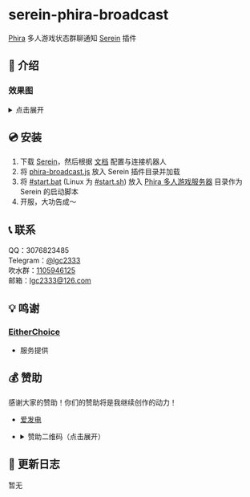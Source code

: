 <!-- markdownlint-disable MD033 -->

# serein-phira-broadcast

[Phira](https://github.com/TeamFlos/phira) 多人游戏状态群聊通知 [Serein](https://github.com/Zaitonn/Serein) 插件

## 📖 介绍

### 效果图

<details>
<summary>点击展开</summary>

![example](readme/-70041eeebb23d70.png)

</details>

## 💿 安装

1. 下载 [Serein](https://github.com/Zaitonn/Serein)，然后根据 [文档](https://serein.cc/docs/tutorial/juniorIntro) 配置与连接机器人
2. 将 [phira-broadcast.js](./phira-broadcast.js) 放入 Serein 插件目录并加载
3. 将 [#start.bat](./#start.bat) (Linux 为 [#start.sh](./#start.sh)) 放入 [Phira 多人游戏服务器](https://github.com/TeamFlos/phira-mp) 目录作为 Serein 的启动脚本
4. 开服，大功告成～

## 📞 联系

QQ：3076823485  
Telegram：[@lgc2333](https://t.me/lgc2333)  
吹水群：[1105946125](https://jq.qq.com/?_wv=1027&k=Z3n1MpEp)  
邮箱：<lgc2333@126.com>

## 💡 鸣谢

### [EitherChoice](https://eitherchoice.com/)

- 服务提供

## 💰 赞助

感谢大家的赞助！你们的赞助将是我继续创作的动力！

- [爱发电](https://afdian.net/@lgc2333)
- <details>
    <summary>赞助二维码（点击展开）</summary>

  ![讨饭](https://raw.githubusercontent.com/lgc2333/ShigureBotMenu/master/src/imgs/sponsor.png)

  </details>

## 📝 更新日志

暂无
